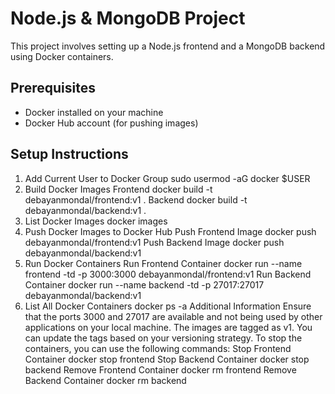# Node.js & MongoDB Project
This project involves setting up a Node.js frontend and a MongoDB backend using Docker containers.

## Prerequisites
- Docker installed on your machine
- Docker Hub account (for pushing images)

## Setup Instructions
1. Add Current User to Docker Group
sudo usermod -aG docker $USER
2. Build Docker Images
Frontend
docker build -t debayanmondal/frontend:v1 .
Backend
docker build -t debayanmondal/backend:v1 .
3. List Docker Images
docker images
4. Push Docker Images to Docker Hub
Push Frontend Image
docker push debayanmondal/frontend:v1
Push Backend Image
docker push debayanmondal/backend:v1
5. Run Docker Containers
Run Frontend Container
docker run --name frontend -td -p 3000:3000 debayanmondal/frontend:v1
Run Backend Container
docker run --name backend -td -p 27017:27017 debayanmondal/backend:v1
6. List All Docker Containers
docker ps -a
Additional Information
Ensure that the ports 3000 and 27017 are available and not being used by other applications on your local machine.
The images are tagged as v1. You can update the tags based on your versioning strategy.
To stop the containers, you can use the following commands:
Stop Frontend Container
docker stop frontend
Stop Backend Container
docker stop backend
Remove Frontend Container
docker rm frontend
Remove Backend Container
docker rm backend
